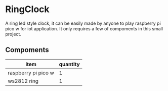 # RingClock
A ring led style clock, it can be easily made by anyone to play raspberry pi pico w for iot application.
It only requires a few of compoments in this small project.

## Compoments
| item | quantity |
| ---- | ---- |
| raspberry pi pico w | 1 |
| ws2812 ring | 1 |

